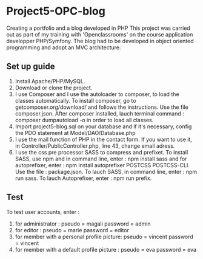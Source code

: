 # Project5-OPC-blog
Creating a portfolio and a blog developed in PHP
This project was carried out as part of my training with 'Openclassrooms' on the course application developper PHP/Symfony. The blog had to be developed in object oriented programming and adopt an MVC architecture.

## Set up guide
1. Install Apache/PHP/MySQL.
2. Download or clone the project.
3.  I use Composer and I use the autoloader to composer, to load the classes automatically.
To install composer, go to getcomposer.org/download/ and follows the instructions. Use the file composer.json. After composer installed, lauch terminal command : composer dumpautoload -o in order to load all classes.
4.  Import project5-blog.sql on your database and if it's necessary, config the PDO statement at Model/DAO/Database.php
5.  I use the mail function of PHP in the contact form. If you want to use it, in Controller/PublicController.php, line 43, change email adress.
6.  I use the css pre processor SASS to compress and prefixet. To install SASS, use npm and in command line, enter : npm install sass and for autoprefixer, enter : npm install autoprefixer POSTCSS POSTCSS-CLI. Use the file : package.json. To lauch SASS, in command line, enter : npm run sass. To lauch Autoprefixer, enter : npm run prefix.

## Test 
To test user accounts, enter :
1. for administrator : pseudo = magali password = admin
2. for editor : pseudo = marie password = editor
3. for member with a personal profile picture: pseudo = vincent password = vincent
4. for member with a default profile picture : pseudo = eva password = eva
